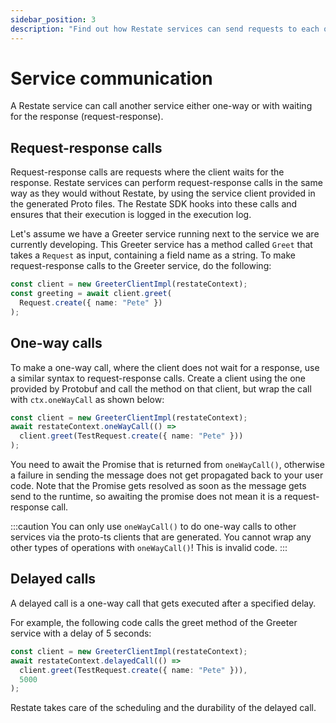 ```yaml
---
sidebar_position: 3
description: "Find out how Restate services can send requests to each other."
---
```


# Service communication
A Restate service can call another service either one-way or with waiting for the response (request-response).

## Request-response calls
Request-response calls are requests where the client waits for the response.
Restate services can perform request-response calls in the same way as they would without Restate,
by using the service client provided in the generated Proto files.
The Restate SDK hooks into these calls and ensures that their execution is logged in the execution log.

Let's assume we have a Greeter service running next to the service we are currently developing.
This Greeter service has a method called `Greet` that takes a `Request` as input, containing a field name as a string.
To make request-response calls to the Greeter service, do the following:

```typescript
const client = new GreeterClientImpl(restateContext);
const greeting = await client.greet(
  Request.create({ name: "Pete" })
);
```

## One-way calls
To make a one-way call, where the client does not wait for a response, use a similar syntax to request-response calls. Create a client using the one provided by Protobuf and call the method on that client, but wrap the call with `ctx.oneWayCall` as shown below:

```typescript
const client = new GreeterClientImpl(restateContext);
await restateContext.oneWayCall(() =>
  client.greet(TestRequest.create({ name: "Pete" }))
);
```

You need to await the Promise that is returned from `oneWayCall()`, otherwise a failure in sending the message does not get propagated back to your user code. 
Note that the Promise gets resolved as soon as the message gets send to the runtime, so awaiting the promise does not mean it is a request-response call.

:::caution
You can only use `oneWayCall()` to do one-way calls to other services via the proto-ts clients that are generated. 
You cannot wrap any other types of operations with `oneWayCall()`! This is invalid code.
:::

## Delayed calls
A delayed call is a one-way call that gets executed after a specified delay.

For example, the following code calls the greet method of the Greeter service with a delay of 5 seconds:

```typescript
const client = new GreeterClientImpl(restateContext);
await restateContext.delayedCall(() =>
  client.greet(TestRequest.create({ name: "Pete" })),
  5000  
);
```

Restate takes care of the scheduling and the durability of the delayed call.